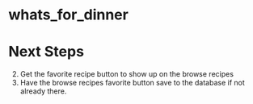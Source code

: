 # whats_for_dinner

# Next Steps

2. Get the favorite recipe button to show up on the browse recipes
3. Have the browse recipes favorite button save to the database if not already there. 